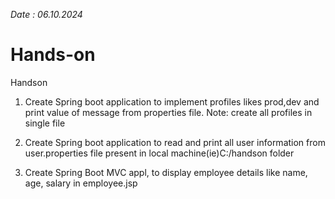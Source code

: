 
*Date : 06.10.2024*

# Hands-on

Handson
1. Create Spring boot application to implement profiles likes prod,dev and print value of message from properties file. 
Note: create all profiles in single file

2. Create Spring boot application to read and print all user information from user.properties file present in local machine(ie)C:/handson folder

3. Create Spring Boot MVC appl, to display employee details like name, age, salary in employee.jsp 

